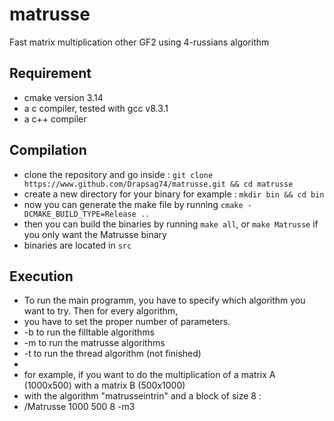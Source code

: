 # matrusse
Fast matrix multiplication other GF2 using 4-russians algorithm

## Requirement

* cmake version 3.14
* a c compiler, tested with gcc v8.3.1
* a c++ compiler

## Compilation

* clone the repository and go inside : `git clone https://www.github.com/Drapsag74/matrusse.git && cd matrusse`
* create a new directory for your binary for example : `mkdir bin && cd bin`
* now you can generate the make file by running `cmake -DCMAKE_BUILD_TYPE=Release ..`
* then you can build the binaries by running `make all`, or `make Matrusse` if you only want the Matrusse binary
* binaries are located in `src`

## Execution

* To run the main programm, you have to specify which algorithm you want to try. Then for every algorithm,
* you have to set the proper number of parameters.
* -b to run the filltable algorithms
* -m to run the matrusse algorithms
* -t to run the thread algorithm (not finished)
*
* for example, if you want to do the multiplication of a matrix A (1000x500) with a matrix B (500x1000)
* with the algorithm "matrusseintrin" and a block of size 8 : 
* /Matrusse 1000 500 8 -m3
